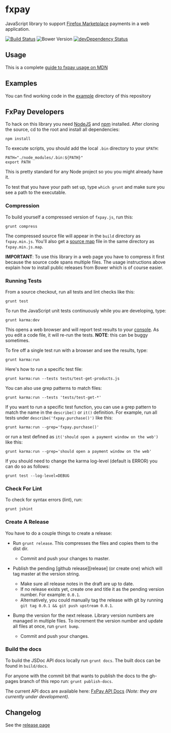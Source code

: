 # fxpay

JavaScript library to support [Firefox Marketplace][mkt] payments in
a web application.


[![Build Status](https://travis-ci.org/mozilla/fxpay.svg?branch=master)](https://travis-ci.org/mozilla/fxpay)
![Bower Version](https://badge.fury.io/bo/fxpay.svg)
[![devDependency Status](https://david-dm.org/mozilla/fxpay/dev-status.svg)](https://david-dm.org/mozilla/fxpay#info=devDependencies)


## Usage

This is a complete [guide to fxpay usage on MDN][mdn-docs]

## Examples

You can find working code in the [example][example] directory of this repository

## FxPay Developers

To hack on this library you need [NodeJS][node] and [npm][npm] installed.
After cloning the source, cd to the root and install all dependencies:

    npm install

To execute scripts, you should add the local `.bin` directory to
your `$PATH`:

    PATH="./node_modules/.bin:${PATH}"
    export PATH

This is pretty standard for any Node project so you you might already have it.

To test that you have your path set up, type `which grunt` and make
sure you see a path to the executable.

### Compression

To build yourself a compressed version of `fxpay.js`, run this:

    grunt compress

The compressed source file will appear in the `build` directory
as `fxpay.min.js`. You'll also get a [source map][sourcemaps] file in
the same directory as `fxpay.min.js.map`.

**IMPORTANT**: To use this library in a web page you have to
compress it first because the source code spans multiple files.
The usage instructions above explain how to install public releases from
Bower which is of course easier.


### Running Tests

From a source checkout, run all tests and lint checks like this:

    grunt test

To run the JavaScript unit tests continuously while you are developing, type:

    grunt karma:dev

This opens a web browser and will report test results to your [console][console].
As you edit a code file, it will re-run the tests.
**NOTE**: this can be buggy sometimes.

To fire off a single test run with a browser and see the results, type:

    grunt karma:run

Here's how to run a specific test file:

    grunt karma:run --tests tests/test-get-products.js

You can also use grep patterns to match files:

    grunt karma:run --tests 'tests/test-get-*'

If you want to run a specific test function, you can use
a grep pattern to match the name in the `describe()` or `it()`
definition. For example, run all tests under
`describe('fxpay.purchase()')` like this:

    grunt karma:run --grep='fxpay.purchase()'

or run a test defined as `it('should open a payment window on the web')`
like this:

    grunt karma:run --grep='should open a payment window on the web'

If you should need to change the karma log-level (default is ERROR)
you can do so as follows:

    grunt test --log-level=DEBUG


### Check For Lint

To check for syntax errors (lint), run:

    grunt jshint

### Create A Release

You have to do a couple things to create a release:

* Run `grunt release`. This compresses the files and copies them to the dist dir.

  * Commit and push your changes to master.

* Publish the pending [github release][release] (or create one) which will tag master
  at the version string.

  * Make sure all release notes in the draft are up to date.
  * If no release exists yet, create one and title it as the pending
    version number. For example: `0.0.1`.
  * Alternatively, you could manually tag the release with git by running
    `git tag 0.0.1 && git push upstream 0.0.1`.

* Bump the version for the next release. Library version numbers are
  managed in multiple files.
  To increment the version number and update all files at once,
  run `grunt bump`.

  * Commit and push your changes.


### Build the docs

To build the JSDoc API docs locally run `grunt docs`. The built docs can be found
in `build/docs`.

For anyone with the commit bit that wants to publish the docs to the gh-pages branch
of this repo run: `grunt publish-docs`.

The current API docs are available here: [FxPay API Docs](https://mozilla.github.io/fxpay/) *(Note: they are currently under development).*


## Changelog

See the [release page][releases]


[mkt]: https://marketplace.firefox.com
[node]: http://nodejs.org/
[npm]: https://www.npmjs.org/
[console]: https://developer.mozilla.org/en-US/docs/Web/API/console
[mdn-docs]: https://developer.mozilla.org/en-US/Marketplace/Monetization/In-app_payments_section/fxPay_iap
[example]: https://github.com/mozilla/fxpay/tree/master/example/
[sourcemaps]: http://www.html5rocks.com/en/tutorials/developertools/sourcemaps/
[releases]: https://github.com/mozilla/fxpay/releases
